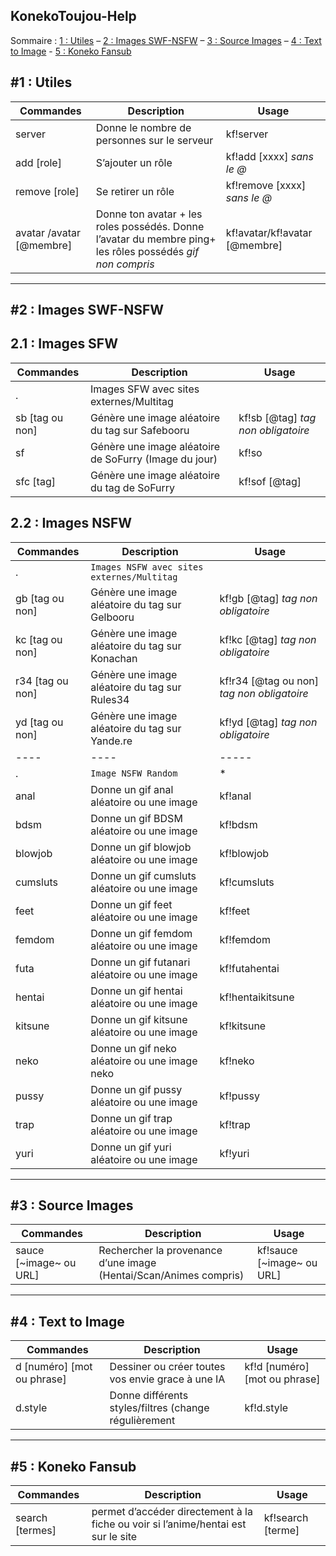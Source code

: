 ## KonekoToujou-Help

Sommaire : [1 : Utiles](https://github.com/kochankf/KonekoToujou-Help#1--utiles) – [2 : Images SWF-NSFW](https://github.com/kochankf/KonekoToujou-Help#2--images-swf-nsfw) – [3 : Source Images](https://github.com/kochankf/KonekoToujou-Help#3--source-images) – [4 : Text to Image](https://github.com/kochankf/KonekoToujou-Help#4--text-to-image) - [5 : Koneko Fansub](https://github.com/kochankf/KonekoToujou-Help#5--koneko-fansub)


#1 : Utiles 
----------------------

Commandes | Description | Usage | 
---- | ---- | ----- |
server | Donne le nombre de personnes sur le serveur	 | kf!server |
add [role]	 | S’ajouter un rôle |  kf!add [xxxx] *sans le @* |
remove [role] | Se retirer un rôle	 |  kf!remove [xxxx] *sans le @* |
avatar /avatar [@membre]	 | Donne ton avatar + les roles possédés.   Donne l’avatar du membre ping+ les rôles possédés *gif non compris* |  kf!avatar/kf!avatar [@membre]|

----------------------

#2 : Images SWF-NSFW
----------------------
2.1 : Images SFW
---

Commandes | Description | Usage | 
---- | ---- | ----- |
. | Images SFW avec sites externes/Multitag	 |  |
sb [tag ou non]	 | Génère une image aléatoire du tag sur Safebooru | kf!sb [@tag] *tag non obligatoire* |
sf | Génère une image aléatoire de SoFurry (Image du jour)|kf!so
sfc [tag] | Génère une image aléatoire du tag de SoFurry |kf!sof [@tag]

 
 2.2 : Images NSFW
---
Commandes | Description | Usage | 
---- | ---- | ----- |
. | `Images NSFW avec sites externes/Multitag`	 |  |
gb [tag ou non]	 | Génère une image aléatoire du tag sur Gelbooru | kf!gb [@tag] *tag non obligatoire*
|kc [tag ou non]	 | Génère une image aléatoire du tag sur Konachan | kf!kc [@tag] *tag non obligatoire*
r34 [tag ou non]	 | Génère une image aléatoire du tag sur Rules34 | kf!r34 [@tag ou non] *tag non obligatoire*|
yd [tag ou non]	 | Génère une image aléatoire du tag sur Yande.re | kf!yd [@tag] *tag non obligatoire*
 ---- | ---- | ----- |
 . | `Image NSFW Random`		 | * |
 anal | Donne un gif anal aléatoire ou une image	 | kf!anal |
bdsm | Donne un gif BDSM aléatoire ou une image	 | kf!bdsm |
blowjob | Donne un gif blowjob aléatoire ou une image	 | kf!blowjob |
cumsluts | Donne un gif cumsluts aléatoire ou une image	| kf!cumsluts | 
feet | Donne un gif feet aléatoire ou une image	 | kf!feet |
femdom | Donne un gif femdom aléatoire ou une image	 | kf!femdom |
futa	 | Donne un gif futanari aléatoire ou une image	 |kf!futahentai |
hentai | Donne un gif hentai aléatoire ou une image	 | kf!hentaikitsune |
kitsune | Donne un gif kitsune aléatoire ou une image	 | kf!kitsune |
neko | Donne un gif neko aléatoire ou une image	neko | kf!neko |
pussy	 | Donne un gif pussy aléatoire ou une image	 | kf!pussy |
trap | Donne un gif trap aléatoire ou une image	 | kf!trap |
yuri	 | Donne un gif yuri aléatoire ou une image	 | kf!yuri |


-----------------
#3 : Source Images
-----------------

Commandes | Description | Usage | 
---- | ---- | ----- |
sauce [~image~ ou URL]	| Rechercher la provenance d’une image (Hentai/Scan/Animes compris)	| kf!sauce [~image~ ou URL] | 
-----------------

#4 : Text to Image
-----------------

Commandes | Description | Usage | 
---- | ---- | ----- |
d [numéro] [mot ou phrase]	| Dessiner ou créer toutes vos envie grace à une IA	| kf!d [numéro] [mot ou phrase] | 
d.style | Donne différents styles/filtres (change régulièrement | kf!d.style |
-----------------

#5 : Koneko Fansub
-----------------

Commandes | Description | Usage | 
---- | ---- | ----- |
search [termes]		| permet d’accéder directement à la fiche ou voir si l’anime/hentai est sur le site		| kf!search [terme]
